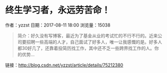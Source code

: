 # 终生学习者，永远劳苦命！
作者：yzzst
日期：2017-08-11 18:00
浏览量：15038
> 简介：好久没有写博客，最近为了基金从业的考试忙的不行不行的。近来公司要招聘一些高端的人才，自己面试了好多人，唯一让我感慨的是。好多人 都30好几了，还靠着投简历找工作，其中还不乏一些跨界找工作的人。你的优势...

 链接：http://blog.csdn.net/yzzst/article/details/75212380
